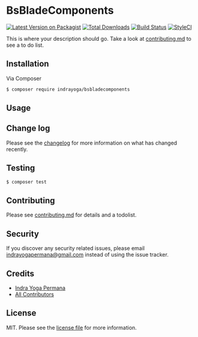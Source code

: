 # BsBladeComponents

[![Latest Version on Packagist][ico-version]][link-packagist]
[![Total Downloads][ico-downloads]][link-downloads]
[![Build Status][ico-travis]][link-travis]
[![StyleCI][ico-styleci]][link-styleci]

This is where your description should go. Take a look at [contributing.md](contributing.md) to see a to do list.

## Installation

Via Composer

``` bash
$ composer require indrayoga/bsbladecomponents
```

## Usage

## Change log

Please see the [changelog](changelog.md) for more information on what has changed recently.

## Testing

``` bash
$ composer test
```

## Contributing

Please see [contributing.md](contributing.md) for details and a todolist.

## Security

If you discover any security related issues, please email indrayogapermana@gmail.com instead of using the issue tracker.

## Credits

- [Indra Yoga Permana][link-author]
- [All Contributors][link-contributors]

## License

MIT. Please see the [license file](license.md) for more information.

[ico-version]: https://img.shields.io/packagist/v/indrayoga/bsbladecomponents.svg?style=flat-square
[ico-downloads]: https://img.shields.io/packagist/dt/indrayoga/bsbladecomponents.svg?style=flat-square
[ico-travis]: https://img.shields.io/travis/indrayoga/bsbladecomponents/master.svg?style=flat-square
[ico-styleci]: https://styleci.io/repos/12345678/shield

[link-packagist]: https://packagist.org/packages/indrayoga/bsbladecomponents
[link-downloads]: https://packagist.org/packages/indrayoga/bsbladecomponents
[link-travis]: https://travis-ci.org/indrayoga/bsbladecomponents
[link-styleci]: https://styleci.io/repos/12345678
[link-author]: https://github.com/indrayoga
[link-contributors]: ../../contributors
